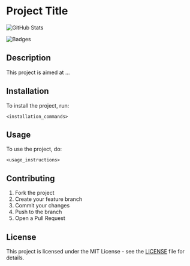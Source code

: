 # Project Title

![GitHub Stats](https://github-readme-stats.vercel.app/api?username=FaysilAlshareef&show_icons=true&theme=radical)

![Badges](https://img.shields.io/badge/License-MIT-blue.svg)

## Description
This project is aimed at ... 

## Installation
To install the project, run:
```
<installation_commands>
```

## Usage
To use the project, do:
```
<usage_instructions>
```

## Contributing
1. Fork the project
2. Create your feature branch
3. Commit your changes
4. Push to the branch
5. Open a Pull Request

## License
This project is licensed under the MIT License - see the [LICENSE](LICENSE) file for details.